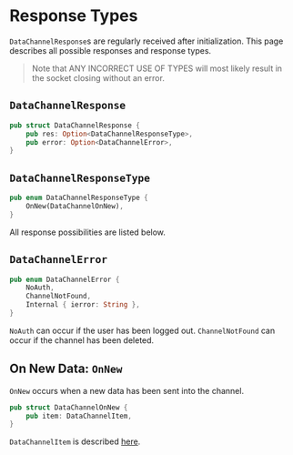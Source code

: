 # Response Types

`DataChannelResponse`s are regularly received after initialization.
This page describes all possible responses and response types.

> Note that ANY INCORRECT USE OF TYPES will most likely result in the socket closing without an error.

## `DataChannelResponse`

```rust
pub struct DataChannelResponse {
    pub res: Option<DataChannelResponseType>,
    pub error: Option<DataChannelError>,
}
```

## `DataChannelResponseType`

```rust
pub enum DataChannelResponseType {
    OnNew(DataChannelOnNew),
}
```

All response possibilities are listed below.

## `DataChannelError`

```rust
pub enum DataChannelError {
    NoAuth,
    ChannelNotFound,
    Internal { ierror: String },
}
```

`NoAuth` can occur if the user has been logged out.
`ChannelNotFound` can occur if the channel has been deleted.

## On New Data: `OnNew`

`OnNew` occurs when a new data has been sent into the channel.

```rust
pub struct DataChannelOnNew {
    pub item: DataChannelItem,
}
```

`DataChannelItem` is described [here](./messages/message.md).

